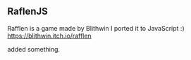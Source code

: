 ## RaflenJS

Rafflen is a game made by Blithwin
I ported it to JavaScript :) 
https://blithwin.itch.io/rafflen

added something. 
